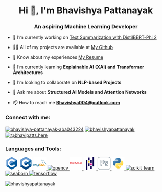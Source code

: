<h1 align="center">Hi 👋, I'm Bhavishya Pattanayak</h1>
<h3 align="center">An aspiring Machine Learning Developer</h3>

- 🔭 I’m currently working on [Text Summarization with DistilBERT-Phi 2](https://github.com/BhavishyaPattanayak/Text-Summarization-using-DistilBERT-Phi-2)


- 👨‍💻 All of my projects are available at [My Github](https://github.com/BhavishyaPattanayak)

- 📄 Know about my experiences [My Resume](https://github.com/BhavishyaPattanayak/Resume/blob/main/Resume.pdf)
  
- 🌱 I’m currently learning **Explainable AI (XAI) and Transformer Architectures**

- 👯 I’m looking to collaborate on **NLP-based Projects**

- 💬 Ask me about **Structured AI Models and Attention Networks**

- 📫 How to reach me **Bhavishya004@outlook.com**

<h3 align="left">Connect with me:</h3>
<p align="left">
<a href="https://linkedin.com/in/bhavishya-pattanayak-aba043224" target="blank"><img align="center" src="https://raw.githubusercontent.com/rahuldkjain/github-profile-readme-generator/master/src/images/icons/Social/linked-in-alt.svg" alt="bhavishya-pattanayak-aba043224" height="30" width="40" /></a>
<a href="https://kaggle.com/bhavishyapattanayak" target="blank"><img align="center" src="https://raw.githubusercontent.com/rahuldkjain/github-profile-readme-generator/master/src/images/icons/Social/kaggle.svg" alt="bhavishyapattanayak" height="30" width="40" /></a>
<a href="https://medium.com/@bhavipatts.here" target="blank"><img align="center" src="https://raw.githubusercontent.com/rahuldkjain/github-profile-readme-generator/master/src/images/icons/Social/medium.svg" alt="@bhavipatts.here" height="30" width="40" /></a>
</p>

<h3 align="left">Languages and Tools:</h3>
<p align="left"> <a href="https://www.cprogramming.com/" target="_blank" rel="noreferrer"> <img src="https://raw.githubusercontent.com/devicons/devicon/master/icons/c/c-original.svg" alt="c" width="40" height="40"/> </a> <a href="https://www.w3schools.com/cpp/" target="_blank" rel="noreferrer"> <img src="https://raw.githubusercontent.com/devicons/devicon/master/icons/cplusplus/cplusplus-original.svg" alt="cplusplus" width="40" height="40"/> </a> <a href="https://www.mysql.com/" target="_blank" rel="noreferrer"> <img src="https://raw.githubusercontent.com/devicons/devicon/master/icons/mysql/mysql-original-wordmark.svg" alt="mysql" width="40" height="40"/> </a> <a href="https://opencv.org/" target="_blank" rel="noreferrer"> <img src="https://www.vectorlogo.zone/logos/opencv/opencv-icon.svg" alt="opencv" width="40" height="40"/> </a> <a href="https://www.oracle.com/" target="_blank" rel="noreferrer"> <img src="https://raw.githubusercontent.com/devicons/devicon/master/icons/oracle/oracle-original.svg" alt="oracle" width="40" height="40"/> </a> <a href="https://pandas.pydata.org/" target="_blank" rel="noreferrer"> <img src="https://raw.githubusercontent.com/devicons/devicon/2ae2a900d2f041da66e950e4d48052658d850630/icons/pandas/pandas-original.svg" alt="pandas" width="40" height="40"/> </a> <a href="https://www.photoshop.com/en" target="_blank" rel="noreferrer"> <img src="https://raw.githubusercontent.com/devicons/devicon/master/icons/photoshop/photoshop-line.svg" alt="photoshop" width="40" height="40"/> </a> <a href="https://www.python.org" target="_blank" rel="noreferrer"> <img src="https://raw.githubusercontent.com/devicons/devicon/master/icons/python/python-original.svg" alt="python" width="40" height="40"/> </a> <a href="https://scikit-learn.org/" target="_blank" rel="noreferrer"> <img src="https://upload.wikimedia.org/wikipedia/commons/0/05/Scikit_learn_logo_small.svg" alt="scikit_learn" width="40" height="40"/> </a> <a href="https://seaborn.pydata.org/" target="_blank" rel="noreferrer"> <img src="https://seaborn.pydata.org/_images/logo-mark-lightbg.svg" alt="seaborn" width="40" height="40"/> </a> <a href="https://www.tensorflow.org" target="_blank" rel="noreferrer"> <img src="https://www.vectorlogo.zone/logos/tensorflow/tensorflow-icon.svg" alt="tensorflow" width="40" height="40"/> </a> </p>

<p><img align="center" src="https://github-readme-stats.vercel.app/api/top-langs?username=bhavishyapattanayak&show_icons=true&locale=en&layout=compact" alt="bhavishyapattanayak" /></p>

